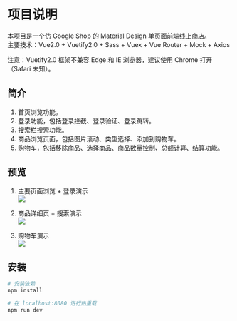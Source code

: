 # 项目说明

本项目是一个仿 Google Shop 的 Material Design 单页面前端线上商店。  
主要技术：Vue2.0 + Vuetify2.0 + Sass + Vuex + Vue Router + Mock + Axios  
  
注意：Vuetify2.0 框架不兼容 Edge 和 IE 浏览器，建议使用 Chrome 打开（Safari 未知）。  

## 简介

1. 首页浏览功能。
2. 登录功能，包括登录拦截、登录验证、登录跳转。
3. 搜索栏搜索功能。
4. 商品浏览页面，包括图片滚动、类型选择、添加到购物车。
5. 购物车，包括移除商品、选择商品、商品数量控制、总额计算、结算功能。
  
## 预览

1. 主要页面浏览 + 登录演示  
![](https://i1.hoopchina.com.cn/blogfile/201909/09/BbsImg_1568029791_s_4406619_o_w_375_h_667_50808.gif)  
  
2. 商品详细页 + 搜索演示  
![](https://i2.hoopchina.com.cn/blogfile/201909/09/BbsImg_1568029798_s_4062881_o_w_375_h_667_21579.gif)  
  
3. 购物车演示  
![](https://i2.hoopchina.com.cn/blogfile/201909/09/BbsImg_1568029803_s_2049045_o_w_375_h_667_39975.gif)  
  
## 安装

``` bash
# 安装依赖
npm install

# 在 localhost:8080 进行热重载
npm run dev
```
